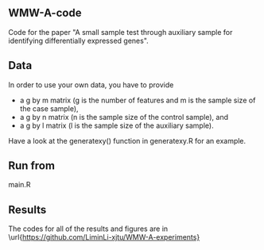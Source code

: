 ## WMW-A-code
Code for the paper "A small sample test through auxiliary sample for identifying differentially expressed genes".

## Data
In order to use your own data, you have to provide
* a g by m matrix (g is the number of features and m is the sample size of the case sample),
* a g by n matrix (n is the sample size of the control sample), and
* a g by l matrix (l is the sample size of the auxiliary sample).

Have a look at the generatexy() function in generatexy.R for an example.

## Run from
main.R

## Results
The codes for all of the results and figures are in \url{https://github.com/LiminLi-xjtu/WMW-A-experiments}

